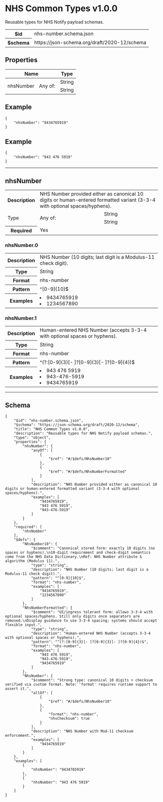 

# NHS Common Types v1.0.0

<p>Reusable types for NHS Notify payload schemas.</p>

<table>
<tbody>
<tr><th>$id</th><td>nhs-number.schema.json</td></tr>
<tr><th>$schema</th><td>https://json-schema.org/draft/2020-12/schema</td></tr>
</tbody>
</table>

## Properties

<table class="jssd-properties-table"><thead><tr><th colspan="2">Name</th><th>Type</th></tr></thead><tbody><tr><td rowspan="2">nhsNumber</td><td rowspan="2">Any of:</td><td>String</td></tr><tr><td>String</td></tr></tbody></table>


## Example



```
{
    "nhsNumber": "9434765919"
}
```


## Example



```
{
    "nhsNumber": "943 476 5919"
}
```



<hr />


## nhsNumber


<table class="jssd-property-table">
  <tbody>
    <tr>
      <th>Description</th>
      <td colspan="2">NHS Number provided either as canonical 10 digits or human-entered formatted variant (3-3-4 with optional spaces/hyphens).</td>
    </tr>
    <tr><tr><td rowspan="2">Type</td><td rowspan="2">Any of:</td><td>String</td></tr><tr><td>String</td></tr></tr>
    <tr>
      <th>Required</th>
      <td colspan="2">Yes</td>
    </tr>
    
  </tbody>
</table>



### nhsNumber.0


<table class="jssd-property-table">
  <tbody>
    <tr>
      <th>Description</th>
      <td colspan="2">NHS Number (10 digits; last digit is a Modulus-11 check digit).</td>
    </tr>
    <tr><th>Type</th><td colspan="2">String</td></tr>
    <tr>
      <th>Format</th>
      <td colspan="2">nhs-number</td>
    </tr><tr>
      <th>Pattern</th>
      <td colspan="2">^[0-9]{10}$</td>
    </tr><tr>
      <th>Examples</th>
      <td colspan="2"><li>9434765919</li><li>1234567890</li></td>
    </tr>
  </tbody>
</table>




### nhsNumber.1


<table class="jssd-property-table">
  <tbody>
    <tr>
      <th>Description</th>
      <td colspan="2">Human-entered NHS Number (accepts 3-3-4 with optional spaces or hyphens).</td>
    </tr>
    <tr><th>Type</th><td colspan="2">String</td></tr>
    <tr>
      <th>Format</th>
      <td colspan="2">nhs-number</td>
    </tr><tr>
      <th>Pattern</th>
      <td colspan="2">^(?:[0-9]{3}[- ]?[0-9]{3}[- ]?[0-9]{4})$</td>
    </tr><tr>
      <th>Examples</th>
      <td colspan="2"><li>943 476 5919</li><li>943-476-5919</li><li>9434765919</li></td>
    </tr>
  </tbody>
</table>










<hr />

## Schema
```
{
    "$id": "nhs-number.schema.json",
    "$schema": "https://json-schema.org/draft/2020-12/schema",
    "title": "NHS Common Types v1.0.0",
    "description": "Reusable types for NHS Notify payload schemas.",
    "type": "object",
    "properties": {
        "nhsNumber": {
            "anyOf": [
                {
                    "$ref": "#/$defs/NhsNumber10"
                },
                {
                    "$ref": "#/$defs/NhsNumberFormatted"
                }
            ],
            "description": "NHS Number provided either as canonical 10 digits or human-entered formatted variant (3-3-4 with optional spaces/hyphens).",
            "examples": [
                "9434765919",
                "943 476 5919",
                "943-476-5919"
            ]
        }
    },
    "required": [
        "nhsNumber"
    ],
    "$defs": {
        "NhsNumber10": {
            "$comment": "Canonical stored form: exactly 10 digits (no spaces or hyphens).\n10-digit requirement and check-digit semantics come from the NHS Data Dictionary.\nRef: NHS Number attribute & algorithm (Modulus 11).",
            "type": "string",
            "description": "NHS Number (10 digits; last digit is a Modulus-11 check digit).",
            "pattern": "^[0-9]{10}$",
            "format": "nhs-number",
            "examples": [
                "9434765919",
                "1234567890"
            ]
        },
        "NhsNumberFormatted": {
            "$comment": "UI/ingress tolerant form: allows 3-3-4 with optional spaces/hyphens. Still only digits once separators are removed.\nDisplay guidance to use 3-3-4 spacing; systems should accept flexible input.",
            "type": "string",
            "description": "Human-entered NHS Number (accepts 3-3-4 with optional spaces or hyphens).",
            "pattern": "^(?:[0-9]{3}[- ]?[0-9]{3}[- ]?[0-9]{4})$",
            "format": "nhs-number",
            "examples": [
                "943 476 5919",
                "943-476-5919",
                "9434765919"
            ]
        },
        "NhsNumber": {
            "$comment": "Strong type: canonical 10 digits + checksum verified via custom format. Note: 'format' requires runtime support to assert it.",
            "allOf": [
                {
                    "$ref": "#/$defs/NhsNumber10"
                },
                {
                    "format": "nhs-number",
                    "nhsChecksum": true
                }
            ],
            "description": "NHS Number with Mod-11 checksum enforcement.",
            "examples": [
                "9434765919"
            ]
        }
    },
    "examples": [
        {
            "nhsNumber": "9434765919"
        },
        {
            "nhsNumber": "943 476 5919"
        }
    ]
}
```


